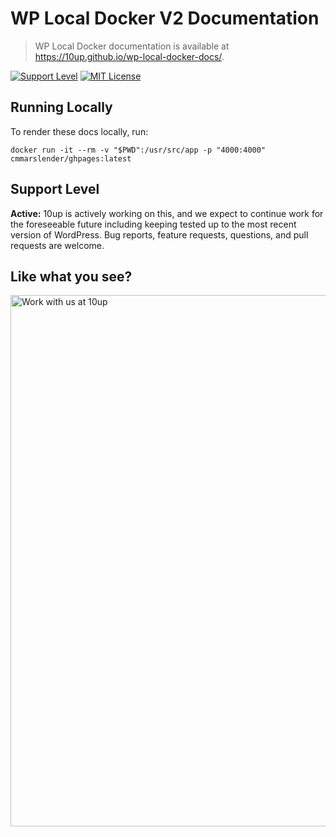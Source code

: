 # WP Local Docker V2 Documentation

> WP Local Docker documentation is available at https://10up.github.io/wp-local-docker-docs/.

[![Support Level](https://img.shields.io/badge/support-active-green.svg)](#support-level) [![MIT License](https://img.shields.io/github/license/10up/wp-local-docker-docs.svg)](https://github.com/10up/wp-local-docker-docs/blob/master/LICENSE.md)

## Running Locally

To render these docs locally, run:

`docker run -it --rm -v "$PWD":/usr/src/app -p "4000:4000" cmmarslender/ghpages:latest`

## Support Level

**Active:** 10up is actively working on this, and we expect to continue work for the foreseeable future including keeping tested up to the most recent version of WordPress.  Bug reports, feature requests, questions, and pull requests are welcome.

## Like what you see?

<a href="http://10up.com/contact/"><img src="https://10up.com/uploads/2016/10/10up-Github-Banner.png" width="850" alt="Work with us at 10up"></a>
